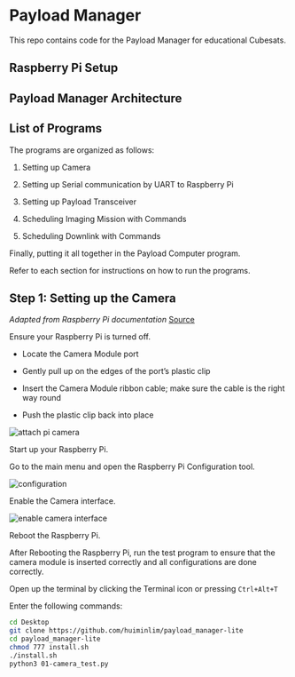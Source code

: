 # Payload Manager

This repo contains code for the Payload Manager for educational Cubesats.

## Raspberry Pi Setup

## Payload Manager Architecture

## List of Programs

The programs are organized as follows:

1. Setting up Camera

2. Setting up Serial communication by UART to Raspberry Pi

3. Setting up Payload Transceiver

4. Scheduling Imaging Mission with Commands

5. Scheduling Downlink with Commands

Finally, putting it all together in the Payload Computer program.

Refer to each section for instructions on how to run the programs.

## Step 1: Setting up the Camera

_Adapted from Raspberry Pi documentation_ [Source](https://projects.raspberrypi.org/en/projects/getting-started-with-picamera/2)

Ensure your Raspberry Pi is turned off.

- Locate the Camera Module port

- Gently pull up on the edges of the port’s plastic clip

- Insert the Camera Module ribbon cable; make sure the cable is the right way round

- Push the plastic clip back into place

![attach pi camera](https://projects-static.raspberrypi.org/projects/getting-started-with-picamera/e700e884354667bc3db3dddc19e20931a787c9a7/en/images/connect-camera.gif)

Start up your Raspberry Pi.

Go to the main menu and open the Raspberry Pi Configuration tool.

![configuration](https://projects-static.raspberrypi.org/projects/getting-started-with-picamera/e700e884354667bc3db3dddc19e20931a787c9a7/en/images/pi-configuration-menu.png)

Enable the Camera interface.

![enable camera interface](https://projects-static.raspberrypi.org/projects/getting-started-with-picamera/e700e884354667bc3db3dddc19e20931a787c9a7/en/images/pi-configuration-interfaces-annotated.png)

Reboot the Raspberry Pi.

After Rebooting the Raspberry Pi, run the test program to ensure that the camera module is inserted correctly and all configurations are done correctly.

Open up the terminal by clicking the Terminal icon or pressing `Ctrl+Alt+T`

Enter the following commands:

```bash
cd Desktop
git clone https://github.com/huiminlim/payload_manager-lite
cd payload_manager-lite
chmod 777 install.sh
./install.sh
python3 01-camera_test.py
```
